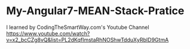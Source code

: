 # My-Angular7-MEAN-Stack-Pratice

I learned by CodingTheSmartWay.com's Youtube Channel
https://www.youtube.com/watch?v=x2_bcCZg8vQ&list=PL2dKqfImstaRhNOShwTdduXyRbID9GtmA
